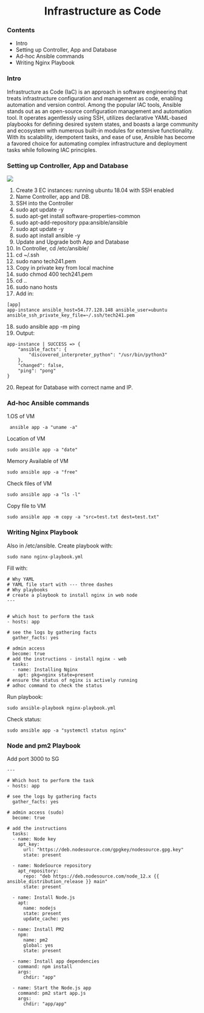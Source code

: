 <h1 style="text-align: center;">Infrastructure as Code</h1>

### Contents
* Intro
* Setting up Controller, App and Database
* Ad-hoc Ansible commands
* Writing Nginx Playbook

### Intro

Infrastructure as Code (IaC) is an approach in software engineering that treats infrastructure configuration and management as code, enabling automation and version control. Among the popular IAC tools, Ansible stands out as an open-source configuration management and automation tool. It operates agentlessly using SSH, utilizes declarative YAML-based playbooks for defining desired system states, and boasts a large community and ecosystem with numerous built-in modules for extensive functionality. With its scalability, idempotent tasks, and ease of use, Ansible has become a favored choice for automating complex infrastructure and deployment tasks while following IAC principles.

### Setting up Controller, App and Database 
![](https://i.imgur.com/VkhIdCu.png)

1. Create 3 EC instances: running ubuntu 18.04 with SSH enabled
2. Name Controller, app and DB.
3. SSH into the Controller
4. sudo apt update -y
5. sudo apt-get install software-properties-common
6. sudo apt-add-repository ppa:ansible/ansible
7. sudo apt update -y
8. sudo apt install ansible -y
9. Update and Upgrade both App and Database
10. In Controller, cd /etc/ansible/
11. cd ~/.ssh
12. sudo nano tech241.pem
13. Copy in private key from local machine
14. sudo chmod 400 tech241.pem 
15. cd ..
16. sudo nano hosts
17. Add in:
```
[app]
app-instance ansible_host=54.77.128.148 ansible_user=ubuntu ansible_ssh_private_key_file=~/.ssh/tech241.pem
```
18. sudo ansible app -m ping
19. Output:
```
app-instance | SUCCESS => {
    "ansible_facts": {
        "discovered_interpreter_python": "/usr/bin/python3"
    },
    "changed": false,
    "ping": "pong"
}
```
20. Repeat for Database with correct name and IP.

### Ad-hoc Ansible commands
1.OS of VM
```
 ansible app -a "uname -a"
``` 
Location of VM
```
sudo ansible app -a "date"
```
Memory Available of VM
```
sudo ansible app -a "free"
``` 
Check files of VM
```
sudo ansible app -a "ls -l"
```
Copy file to VM
```
sudo ansible app -m copy -a "src=test.txt dest=test.txt"
```

###  Writing Nginx Playbook

Also in /etc/ansible. Create playbook with:
```
sudo nano nginx-playbook.yml
```
Fill with:
```
# Why YAML
# YAML file start with --- three dashes
# Why playbooks
# create a playbook to install nginx in web node
---


# which host to perform the task
- hosts: app

# see the logs by gathering facts
  gather_facts: yes

# admin access
  become: true
# add the instructions - install nginx - web
  tasks:
  - name: Installing Nginx
    apt: pkg=nginx state=present
# ensure the status of nginx is actively running
# adhoc command to check the status
```
Run playbook:
```
sudo ansible-playbook nginx-playbook.yml
```
Check status:
```
sudo ansible app -a "systemctl status nginx"
```
### Node and pm2 Playbook

Add port 3000 to SG

```
---

# Which host to perform the task
- hosts: app

# see the logs by gathering facts
  gather_facts: yes

# admin access (sudo)
  become: true

# add the instructions
  tasks:
  - name: Node key
    apt_key:
      url: "https://deb.nodesource.com/gpgkey/nodesource.gpg.key"
      state: present

  - name: NodeSource repository
    apt_repository:
      repo: "deb https://deb.nodesource.com/node_12.x {{ ansible_distribution_release }} main"
      state: present

  - name: Install Node.js
    apt:
      name: nodejs
      state: present
      update_cache: yes

  - name: Install PM2
    npm:
      name: pm2
      global: yes
      state: present

  - name: Install app dependencies
    command: npm install
    args:
      chdir: "app"

  - name: Start the Node.js app
    command: pm2 start app.js
    args:
      chdir: "app/app"


```
